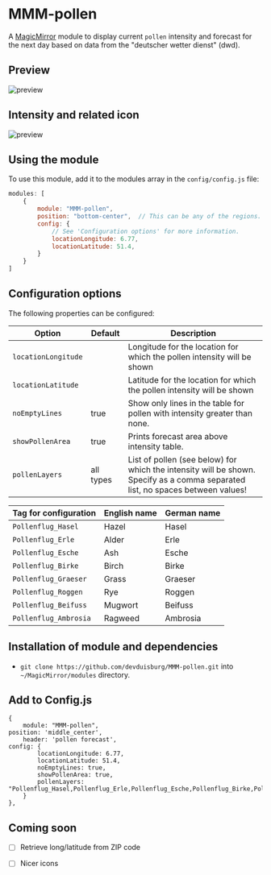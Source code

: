 # MMM-pollen
A <a href="https://github.com/MichMich/MagicMirror">MagicMirror</a> module to display current `pollen` intensity and forecast for the next day based on data from the "deutscher wetter dienst" (dwd).

## Preview
![preview](preview.png)

## Intensity and related icon
![preview](intensity.png)

## Using the module

To use this module, add it to the modules array in the `config/config.js` file:
````javascript
modules: [
	{
		module: "MMM-pollen",
		position: "bottom-center",	// This can be any of the regions.
		config: {
			// See 'Configuration options' for more information.
			locationLongitude: 6.77,
			locationLatitude: 51.4,
		}
	}
]
````

## Configuration options

The following properties can be configured:

| Option                       | Default   | Description
| ---------------------------- | --------- | -----------
| `locationLongitude`          |           | Longitude for the location for which the pollen intensity will be shown
| `locationLatitude`           |           | Latitude for the location for which the pollen intensity will be shown
| `noEmptyLines`               | true      | Show only lines in the table for pollen with intensity greater than none.
| `showPollenArea`             | true      | Prints forecast area above intensity table. 
| `pollenLayers`               | all types | List of pollen (see below) for which the intensity will be shown. Specify as a comma separated list, no spaces between values!


| Tag for configuration | English name  | German name
| --------------------- | ------------- | ----------------
| `Pollenflug_Hasel`    | Hazel         | Hasel
| `Pollenflug_Erle`     | Alder         | Erle
| `Pollenflug_Esche`    | Ash           | Esche
| `Pollenflug_Birke`    | Birch         | Birke
| `Pollenflug_Graeser`  | Grass         | Graeser
| `Pollenflug_Roggen`   | Rye           | Roggen
| `Pollenflug_Beifuss`  | Mugwort       | Beifuss
| `Pollenflug_Ambrosia` | Ragweed       | Ambrosia

## Installation of module and dependencies

* `git clone https://github.com/devduisburg/MMM-pollen.git` into `~/MagicMirror/modules` directory.

## Add to Config.js

    {
        module: "MMM-pollen",
	position: 'middle_center',
        header: 'pollen forecast',
	config: {
			locationLongitude: 6.77,
			locationLatitude: 51.4,
			noEmptyLines: true,
			showPollenArea: true,
			pollenLayers: "Pollenflug_Hasel,Pollenflug_Erle,Pollenflug_Esche,Pollenflug_Birke,Pollenflug_Graeser,Pollenflug_Roggen,Pollenflug_Beifuss,Pollenflug_Ambrosia"
        }
    },

## Coming soon
- [ ] Retrieve long/latitude from ZIP code
- [ ] Nicer icons
	
